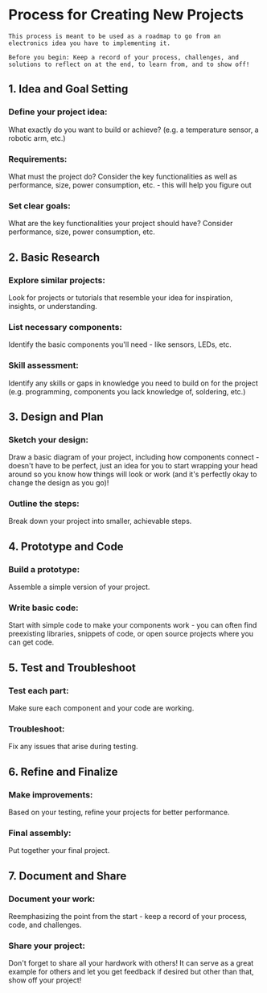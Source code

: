 # Process for Creating New Projects

    This process is meant to be used as a roadmap to go from an electronics idea you have to implementing it.

    Before you begin: Keep a record of your process, challenges, and solutions to reflect on at the end, to learn from, and to show off!

## 1. Idea and Goal Setting

### Define your project idea:

What exactly do you want to build or achieve? (e.g. a temperature sensor, a robotic arm, etc.)

### Requirements:

What must the project do? Consider the key functionalities as well as performance, size, power consumption, etc. - this will help you figure out

### Set clear goals:

What are the key functionalities your project should have? Consider performance, size, power consumption, etc.

## 2. Basic Research

### Explore similar projects:

Look for projects or tutorials that resemble your idea for inspiration, insights, or understanding.

### List necessary components:

Identify the basic components you'll need - like sensors, LEDs, etc.

### Skill assessment:

Identify any skills or gaps in knowledge you need to build on for the project (e.g. programming, components you lack knowledge of, soldering, etc.)

## 3. Design and Plan

### Sketch your design:

Draw a basic diagram of your project, including how components connect - doesn't have to be perfect, just an idea for you to start wrapping your head around so you know how things will look or work (and it's perfectly okay to change the design as you go)!

### Outline the steps:

Break down your project into smaller, achievable steps.

## 4. Prototype and Code

### Build a prototype:

Assemble a simple version of your project.

### Write basic code:

Start with simple code to make your components work - you can often find preexisting libraries, snippets of code, or open source projects where you can get code.

## 5. Test and Troubleshoot

### Test each part:

Make sure each component and your code are working.

### Troubleshoot:

Fix any issues that arise during testing.

## 6. Refine and Finalize

### Make improvements:

Based on your testing, refine your projects for better performance.

### Final assembly:

Put together your final project.

## 7. Document and Share

### Document your work:

Reemphasizing the point from the start - keep a record of your process, code, and challenges.

### Share your project:

Don't forget to share all your hardwork with others! It can serve as a great example for others and let you get feedback if desired but other than that, show off your project!
